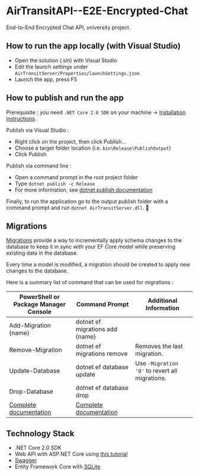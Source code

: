 # AirTransitAPI--E2E-Encrypted-Chat
End-to-End Encrypted Chat API, university project.

## How to run the app locally (with Visual Studio)
* Open the solution (.sln) with Visual Studio
* Edit the launch settings under `AirTransitServer/Properties/launchSettings.json`
* Launch the app, press F5

## How to publish and run the app
Prerequisite : you need `.NET Core 2.0 SDK` on your machine -> [Installation instructions](https://docs.microsoft.com/en-us/dotnet/core/get-started).

Publish via Visual Studio :
* Right click on the project, then click Publish...
* Choose a target folder location (i.e. `bin\Release\PublishOutput`)
* Click Publish

Publish via command line :
* Open a command prompt in the root project folder
* Type `dotnet publish -c Release`
* For more information, see [dotnet publish documentation](https://docs.microsoft.com/en-us/dotnet/core/tools/dotnet-publish?tabs=netcore2x)

Finally, to run the application go to the output publish folder with a command prompt and run `dotnet AirTransitServer.dll`. :tada:

## Migrations
[Migrations](https://docs.microsoft.com/en-us/ef/core/managing-schemas/migrations/) provide a way to incrementally apply schema changes to the database to keep it in sync with your EF Core model while preserving existing data in the database.

Every time a model is modified, a migration should be created to apply new changes to the database.

Here is a summary list of command that can be used for migrations : 

PowerShell or Package Manager Console | Command Prompt | Additional Information
------------------------------------- | -------------- | ----------------------
Add-Migration {name} | dotnet ef migrations add {name}
Remove-Migration | dotnet ef migrations remove | Removes the last migration.
Update-Database | dotnet ef database update | Use `-Migration '0'` to revert all migrations.
Drop-Database | dotnet ef database drop
[Complete documentation](https://docs.microsoft.com/en-us/ef/core/miscellaneous/cli/powershell) | [Complete documentation](https://docs.microsoft.com/en-us/ef/core/miscellaneous/cli/dotnet)

## Technology Stack
* .NET Core 2.0 SDK
* Web API with ASP.NET Core using [this tutorial](https://docs.microsoft.com/en-us/aspnet/core/tutorials/first-web-api)
* [Swagger](https://swagger.io/)
* Entity Framework Core with [SQLite](https://www.sqlite.org/index.html)